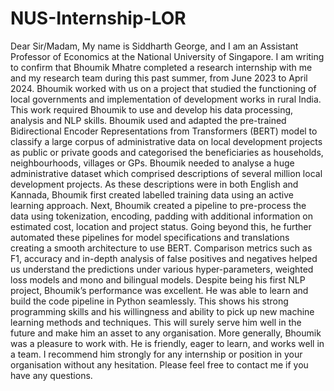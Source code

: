 # NUS-Internship-LOR
Dear Sir/Madam,
My name is Siddharth George, and I am an Assistant Professor of Economics at the 
National University of Singapore. I am writing to confirm that Bhoumik Mhatre completed a 
research internship with me and my research team during this past summer, from June 
2023 to April 2024.
Bhoumik worked with us on a project that studied the functioning of local governments and 
implementation of development works in rural India. This work required Bhoumik to use 
and develop his data processing, analysis and NLP skills. Bhoumik used and adapted the 
pre-trained Bidirectional Encoder Representations from Transformers (BERT) model to 
classify a large corpus of administrative data on local development projects as public or 
private goods and categorised the beneficiaries as households, neighbourhoods, villages or 
GPs.
Bhoumik needed to analyse a huge administrative dataset which comprised descriptions of
several million local development projects. As these descriptions were in both English and 
Kannada, Bhoumik first created labelled training data using an active learning approach.
Next, Bhoumik created a pipeline to pre-process the data using tokenization, encoding, 
padding with additional information on estimated cost, location and project status. Going 
beyond this, he further automated these pipelines for model specifications and translations 
creating a smooth architecture to use BERT. Comparison metrics such as F1, accuracy 
and in-depth analysis of false positives and negatives helped us understand the predictions 
under various hyper-parameters, weighted loss models and mono and bilingual models.
Despite being his first NLP project, Bhoumik’s performance was excellent. He was able to 
learn and build the code pipeline in Python seamlessly. This shows his strong programming 
skills and his willingness and ability to pick up new machine learning methods and 
techniques. This will surely serve him well in the future and make him an asset to any 
organisation.
More generally, Bhoumik was a pleasure to work with. He is friendly, eager to learn, and 
works well in a team. I recommend him strongly for any internship or position in your 
organisation without any hesitation.
Please feel free to contact me if you have any questions.
